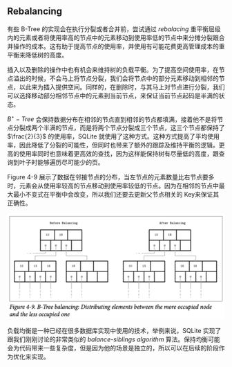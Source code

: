 ## Rebalancing

有些 B-Tree 的实现会在执行分裂或者合并前，尝试通过 *rebalacing* 重平衡层级内的元素或者将使用率高的节点中的元素移动到使用率低的节点中来分摊分裂跟合并操作的成本。这有助于提高节点的使用率，并使用有可能花费更高管理成本的重平衡来降低树的高度。

插入以及删除的操作中也有机会来维持树的负载平衡。为了提高空间使用率，在节点溢出的时候，不会马上将节点分裂，我们会将节点中的部分元素移动到相邻的节点，以此来为插入提供空间。同样的，在删除时，与其马上对节点进行分裂，我们可以选择移动部分相邻节点中的元素到当前节点，来保证当前节点起码是半满的状态。

$B^\star-Tree$ 会保持数据分布在相邻的节点直到相邻的节点都填满，接着他不是将节点分裂成两个半满的节点，而是将两个节点分裂成三个节点，这三个节点都保持了 $\frac{2}{3}$ 的使用率，SQLite 就使用了这种方式。这种方式提高了平均使用率，因此降低了分裂的可能性，但同时也带来了额外的跟踪及维持平衡的逻辑。更高的使用率同时也意味着更高效的查找，因为这样能保持树有尽量低的高度，跟查询到叶子时能够遍历尽可能少的页。

Figure 4-9 展示了数据在邻接节点的分布，当左节点的元素数量比右节点要多时，元素会从使用率较高的节点移动到使用率较低的节点。因为在相邻的节点中最大最小不变式在平衡中会改变，所以我们还要去更新父节点相关的 Key来保证其正确性。

<img src="./chapter_4_5_rebalacing.assets/image-20210225203647540.png" alt="image-20210225203647540" style="zoom:80%;" />

负载均衡是一种已经在很多数据库实现中使用的技术，举例来说，SQLite 实现了跟我们刚刚讨论的非常类似的 *balance-siblings algorithm* 算法。保持均衡可能会为代码带来一些复杂度，但是因为他的场景是独立的，所以可以在后续的阶段作为优化来实现。